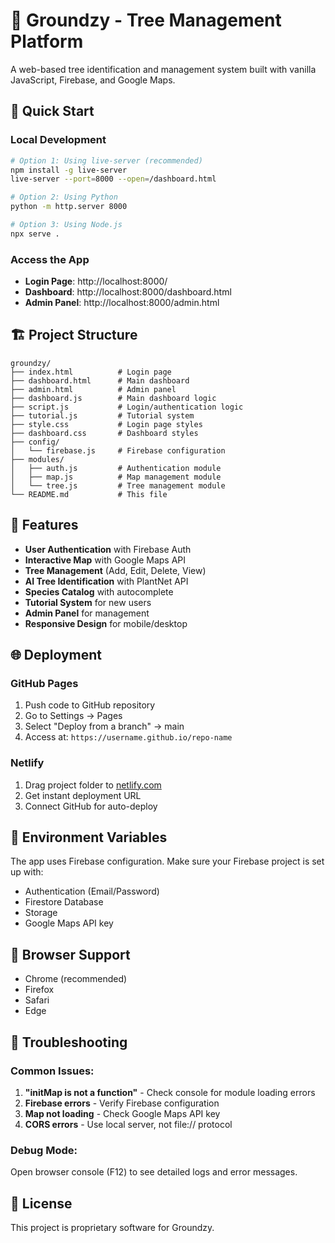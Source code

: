 # 🌳 Groundzy - Tree Management Platform

A web-based tree identification and management system built with vanilla JavaScript, Firebase, and Google Maps.

## 🚀 Quick Start

### Local Development
```bash
# Option 1: Using live-server (recommended)
npm install -g live-server
live-server --port=8000 --open=/dashboard.html

# Option 2: Using Python
python -m http.server 8000

# Option 3: Using Node.js
npx serve .
```

### Access the App
- **Login Page**: http://localhost:8000/
- **Dashboard**: http://localhost:8000/dashboard.html
- **Admin Panel**: http://localhost:8000/admin.html

## 🏗️ Project Structure

```
groundzy/
├── index.html          # Login page
├── dashboard.html      # Main dashboard
├── admin.html          # Admin panel
├── dashboard.js        # Main dashboard logic
├── script.js           # Login/authentication logic
├── tutorial.js         # Tutorial system
├── style.css           # Login page styles
├── dashboard.css       # Dashboard styles
├── config/
│   └── firebase.js     # Firebase configuration
├── modules/
│   ├── auth.js         # Authentication module
│   ├── map.js          # Map management module
│   └── tree.js         # Tree management module
└── README.md           # This file
```

## 🔧 Features

- **User Authentication** with Firebase Auth
- **Interactive Map** with Google Maps API
- **Tree Management** (Add, Edit, Delete, View)
- **AI Tree Identification** with PlantNet API
- **Species Catalog** with autocomplete
- **Tutorial System** for new users
- **Admin Panel** for management
- **Responsive Design** for mobile/desktop

## 🌐 Deployment

### GitHub Pages
1. Push code to GitHub repository
2. Go to Settings → Pages
3. Select "Deploy from a branch" → main
4. Access at: `https://username.github.io/repo-name`

### Netlify
1. Drag project folder to [netlify.com](https://netlify.com)
2. Get instant deployment URL
3. Connect GitHub for auto-deploy

## 🔑 Environment Variables

The app uses Firebase configuration. Make sure your Firebase project is set up with:
- Authentication (Email/Password)
- Firestore Database
- Storage
- Google Maps API key

## 📱 Browser Support

- Chrome (recommended)
- Firefox
- Safari
- Edge

## 🐛 Troubleshooting

### Common Issues:
1. **"initMap is not a function"** - Check console for module loading errors
2. **Firebase errors** - Verify Firebase configuration
3. **Map not loading** - Check Google Maps API key
4. **CORS errors** - Use local server, not file:// protocol

### Debug Mode:
Open browser console (F12) to see detailed logs and error messages.

## 📄 License

This project is proprietary software for Groundzy. 